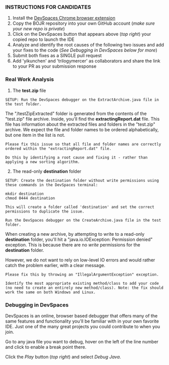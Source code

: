 ### INSTRUCTIONS FOR CANDIDATES
1. Install the [DevSpaces Chrome browser extension](https://chrome.google.com/webstore/detail/devspaces-dev-environment/dmbijlfedfamdpenajngckdlehjighfi?hl=en) 
2. Copy the BOJR repository into your own GitHub account (*make sure your new repo is private*)
3. Click on the DevSpaces button that appears above (*top right*) your copied repo to launch the IDE
4. Analyze and identify the root causes of the following two issues and add your fixes to the code (*See Debugging in DevSpaces below for more*)
5. Submit both fixes as a SINGLE pull request
6. Add 'yikunchen' and 'trilogymercer' as collaborators and share the link to your PR as your submission response

### Real Work Analysis
1.  The **test.zip** file

```SETUP: Run the DevSpaces debugger on the ExtractArchive.java file in the test folder.```

The "/testZipExtracted" folder is generated from the contents of the "test.zip" file archive. Inside, you'll find the **extractingReport.dat** file. This file has information about the extracted files and folders in the "test.zip" archive. We expect the file and folder names to be ordered alphabetically, but one item in the list is not. 

```
Please fix this issue so that all file and folder names are correctly ordered within the "extractingReport.dat" file. 

Do this by identifying a root cause and fixing it - rather than applying a new sorting algorithm.
```

2.  The read-only **destination** folder

```
SETUP: Create the destination folder without write permissions using these commands in the DevSpaces terminal:

mkdir destination
chmod 0444 destination

This will create a folder called 'destination' and set the correct permissions to duplicate the issue. 

Run the DevSpaces debugger on the CreateArchive.java file in the test folder.
```

When creating a new archive, by attempting to write to a read-only **destination** folder, you'll hit a "java.io.IOException: Permission denied" exception. This is because there are no *write* permissions for the **destination** folder.

However, we do not want to rely on low-level IO errors and would rather catch the problem earlier, with a clear message. 

```
Please fix this by throwing an "IllegalArgumentException" exception. 

Identify the most appropriate existing method/class to add your code (no need to create an entirely new method/class). Note: the fix should work the same on both Windows and Linux.
```

### Debugging in DevSpaces
DevSpaces is an online, browser based debugger that offers many of the same features and functionality you'll be familiar with in your own favorite IDE. Just one of the many great projects you could contribute to when you join.

Go to any java file you want to debug, hover on the left of the line number and click to enable a break point there.

Click the *Play* button (*top right*) and select *Debug Java*.
